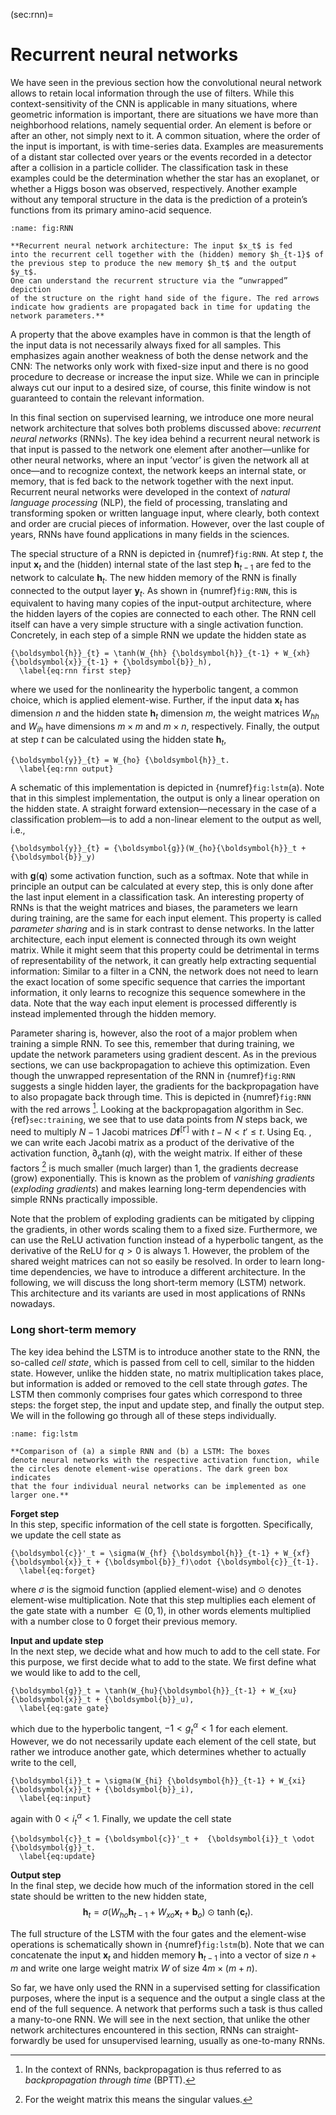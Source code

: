 
(sec:rnn)=
# Recurrent neural networks


We have seen in the previous section how the convolutional neural
network allows to retain local information through the use of filters.
While this context-sensitivity of the CNN is applicable in many
situations, where geometric information is important, there are
situations we have more than neighborhood relations, namely sequential
order. An element is before or after an other, not simply next to it. A
common situation, where the order of the input is important, is with
time-series data. Examples are measurements of a distant star collected
over years or the events recorded in a detector after a collision in a
particle collider. The classification task in these examples could be
the determination whether the star has an exoplanet, or whether a Higgs
boson was observed, respectively. Another example without any temporal
structure in the data is the prediction of a protein’s functions from
its primary amino-acid sequence.

```{figure} ../../_static/lecture_specific/supervised-ml_w_NN/rnn.png
:name: fig:RNN

**Recurrent neural network architecture: The input $x_t$ is fed
into the recurrent cell together with the (hidden) memory $h_{t-1}$ of
the previous step to produce the new memory $h_t$ and the output $y_t$.
One can understand the recurrent structure via the “unwrapped” depiction
of the structure on the right hand side of the figure. The red arrows
indicate how gradients are propagated back in time for updating the
network parameters.**
```

A property that the above examples have in common is that the length of
the input data is not necessarily always fixed for all samples. This
emphasizes again another weakness of both the dense network and the CNN:
The networks only work with fixed-size input and there is no good
procedure to decrease or increase the input size. While we can in
principle always cut our input to a desired size, of course, this finite
window is not guaranteed to contain the relevant information.

In this final section on supervised learning, we introduce one more
neural network architecture that solves both problems discussed above:
*recurrent neural networks* (RNNs). The key idea behind a recurrent
neural network is that input is passed to the network one element after
another—unlike for other neural networks, where an input ’vector’ is
given the network all at once—and to recognize context, the network
keeps an internal state, or memory, that is fed back to the network
together with the next input. Recurrent neural networks were developed
in the context of *natural language processing* (NLP), the field of
processing, translating and transforming spoken or written language
input, where clearly, both context and order are crucial pieces of
information. However, over the last couple of years, RNNs have found
applications in many fields in the sciences.

The special structure of a RNN is depicted in {numref}`fig:RNN`. At step
$t$, the input ${\boldsymbol{x}}_t$ and the (hidden) internal state of
the last step ${\boldsymbol{h}}_{t-1}$ are fed to the network to
calculate ${\boldsymbol{h}}_t$. The new hidden memory of the RNN is
finally connected to the output layer ${\boldsymbol{y}}_t$. As shown in
{numref}`fig:RNN`, this is equivalent to having many copies of the
input-output architecture, where the hidden layers of the copies are
connected to each other. The RNN cell itself can have a very simple
structure with a single activation function. Concretely, in each step of
a simple RNN we update the hidden state as
```{math}
{\boldsymbol{h}}_{t} = \tanh(W_{hh} {\boldsymbol{h}}_{t-1} + W_{xh} {\boldsymbol{x}}_{t-1} + {\boldsymbol{b}}_h),
  \label{eq:rnn first step}
```
where we used for the nonlinearity the
hyperbolic tangent, a common choice, which is applied element-wise.
Further, if the input data ${\boldsymbol{x}}_t$ has dimension $n$ and
the hidden state ${\boldsymbol{h}}_t$ dimension $m$, the weight matrices
$W_{hh}$ and $W_{ih}$ have dimensions $m\times m$ and $m\times n$,
respectively. Finally, the output at step $t$ can be calculated using
the hidden state ${\boldsymbol{h}}_t$,
```{math}
{\boldsymbol{y}}_{t} = W_{ho} {\boldsymbol{h}}_t.
  \label{eq:rnn output}
```
A schematic of this implementation is depicted
in {numref}`fig:lstm`(a). Note that in this simplest implementation, the
output is only a linear operation on the hidden state. A straight
forward extension—necessary in the case of a classification problem—is
to add a non-linear element to the output as well, i.e.,
```{math}
{\boldsymbol{y}}_{t} = {\boldsymbol{g}}(W_{ho}{\boldsymbol{h}}_t + {\boldsymbol{b}}_y)
```
with ${\boldsymbol{g}}({\boldsymbol{q}})$ some activation function, such
as a softmax. Note that while in principle an output can be calculated
at every step, this is only done after the last input element in a
classification task. An interesting property of RNNs is that the weight
matrices and biases, the parameters we learn during training, are the
same for each input element. This property is called *parameter sharing*
and is in stark contrast to dense networks. In the latter architecture,
each input element is connected through its own weight matrix. While it
might seem that this property could be detrimental in terms of
representability of the network, it can greatly help extracting
sequential information: Similar to a filter in a CNN, the network does
not need to learn the exact location of some specific sequence that
carries the important information, it only learns to recognize this
sequence somewhere in the data. Note that the way each input element is
processed differently is instead implemented through the hidden memory.

Parameter sharing is, however, also the root of a major problem when
training a simple RNN. To see this, remember that during training, we
update the network parameters using gradient descent. As in the previous
sections, we can use backpropagation to achieve this optimization. Even
though the unwrapped representation of the RNN in {numref}`fig:RNN`
suggests a single hidden layer, the gradients for the backpropagation
have to also propagate back through time. This is depicted in
{numref}`fig:RNN` with the red arrows [^1]. Looking at the
backpropagation algorithm in Sec. {ref}`sec:training`, we see that to use
data points from $N$ steps back, we need to multiply $N-1$ Jacobi
matrices $D{\boldsymbol{f}}^{[t']}$ with $t-N < t' \leq t$. Using Eq. ,
we can write each Jacobi matrix as a product of the derivative of the
activation function, $\partial_q \tanh(q)$, with the weight matrix. If
either of these factors [^2] is much smaller (much larger) than $1$, the
gradients decrease (grow) exponentially. This is known as the problem of
*vanishing gradients* (*exploding gradients*) and makes learning
long-term dependencies with simple RNNs practically impossible.

Note that the problem of exploding gradients can be mitigated by
clipping the gradients, in other words scaling them to a fixed size.
Furthermore, we can use the ReLU activation function instead of a
hyperbolic tangent, as the derivative of the ReLU for $q>0$ is always 1.
However, the problem of the shared weight matrices can not so easily be
resolved. In order to learn long-time dependencies, we have to introduce
a different architecture. In the following, we will discuss the long
short-term memory (LSTM) network. This architecture and its variants are
used in most applications of RNNs nowadays.

### Long short-term memory

The key idea behind the LSTM is to introduce another state to the RNN,
the so-called *cell state*, which is passed from cell to cell, similar
to the hidden state. However, unlike the hidden state, no matrix
multiplication takes place, but information is added or removed to the
cell state through *gates*. The LSTM then commonly comprises four gates
which correspond to three steps: the forget step, the input and update
step, and finally the output step. We will in the following go through
all of these steps individually.


```{figure} ../../_static/lecture_specific/supervised-ml_w_NN/lstm.png
:name: fig:lstm

**Comparison of (a) a simple RNN and (b) a LSTM: The boxes
denote neural networks with the respective activation function, while
the circles denote element-wise operations. The dark green box indicates
that the four individual neural networks can be implemented as one
larger one.**
```


**Forget step**\
In this step, specific information of the cell state is forgotten.
Specifically, we update the cell state as
```{math}
{\boldsymbol{c}}'_t = \sigma(W_{hf} {\boldsymbol{h}}_{t-1} + W_{xf} {\boldsymbol{x}}_t + {\boldsymbol{b}}_f)\odot {\boldsymbol{c}}_{t-1}.
  \label{eq:forget}
```
where $\sigma$ is the sigmoid function (applied
element-wise) and $\odot$ denotes element-wise multiplication. Note that
this step multiplies each element of the gate state with a number
$\in(0,1)$, in other words elements multiplied with a number close to
$0$ forget their previous memory.

**Input and update step**\
In the next step, we decide what and how much to add to the cell state.
For this purpose, we first decide what to add to the state. We first
define what we would like to add to the cell,
```{math}
{\boldsymbol{g}}_t = \tanh(W_{hu}{\boldsymbol{h}}_{t-1} + W_{xu} {\boldsymbol{x}}_t + {\boldsymbol{b}}_u),
  \label{eq:gate gate}
```
which due to the hyperbolic tangent,
$-1 < g^\alpha_t < 1$ for each element. However, we do not necessarily
update each element of the cell state, but rather we introduce another
gate, which determines whether to actually write to the cell,
```{math}
{\boldsymbol{i}}_t = \sigma(W_{hi} {\boldsymbol{h}}_{t-1} + W_{xi} {\boldsymbol{x}}_t + {\boldsymbol{b}}_i),
  \label{eq:input}
```
again with $0<i^\alpha_t < 1$. Finally, we update
the cell state
```{math}
{\boldsymbol{c}}_t = {\boldsymbol{c}}'_t +  {\boldsymbol{i}}_t \odot {\boldsymbol{g}}_t.
  \label{eq:update}
```

**Output step**\
In the final step, we decide how much of the information stored in the
cell state should be written to the new hidden state,
$${\boldsymbol{h}}_t = \sigma(W_{ho} {\boldsymbol{h}}_{t-1} + W_{xo} {\boldsymbol{x}}_t + {\boldsymbol{b}}_o) \odot \tanh ({\boldsymbol{c}}_t).
  \label{eq:output step}$$

The full structure of the LSTM with the four gates and the element-wise
operations is schematically shown in {numref}`fig:lstm`(b). Note that we
can concatenate the input ${\boldsymbol{x}}_t$ and hidden memory
${\boldsymbol{h}}_{t-1}$ into a vector of size $n+m$ and write one large
weight matrix $W$ of size $4m \times (m+n)$.

So far, we have only used the RNN in a supervised setting for
classification purposes, where the input is a sequence and the output a
single class at the end of the full sequence. A network that performs
such a task is thus called a many-to-one RNN. We will see in the next
section, that unlike the other network architectures encountered in this
section, RNNs can straight-forwardly be used for unsupervised learning,
usually as one-to-many RNNs.

[^1]: In the context of RNNs, backpropagation is thus referred to as
    *backpropagation through time* (BPTT).

[^2]: For the weight matrix this means the singular values.
